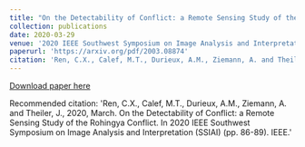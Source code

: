 ```yaml
---
title: "On the Detectability of Conflict: a Remote Sensing Study of the Rohingya Conflict"
collection: publications
date: 2020-03-29
venue: '2020 IEEE Southwest Symposium on Image Analysis and Interpretation (SSIAI)'
paperurl: 'https://arxiv.org/pdf/2003.08874'
citation: 'Ren, C.X., Calef, M.T., Durieux, A.M., Ziemann, A. and Theiler, J., 2020, March. On the Detectability of Conflict: a Remote Sensing Study of the Rohingya Conflict. In 2020 IEEE Southwest Symposium on Image Analysis and Interpretation (SSIAI) (pp. 86-89). IEEE.'
---
```



[Download paper here](https://arxiv.org/pdf/2003.08874)

Recommended citation: 'Ren, C.X., Calef, M.T., Durieux, A.M., Ziemann, A. and Theiler, J., 2020, March. On the Detectability of Conflict: a Remote Sensing Study of the Rohingya Conflict. In 2020 IEEE Southwest Symposium on Image Analysis and Interpretation (SSIAI) (pp. 86-89). IEEE.'
